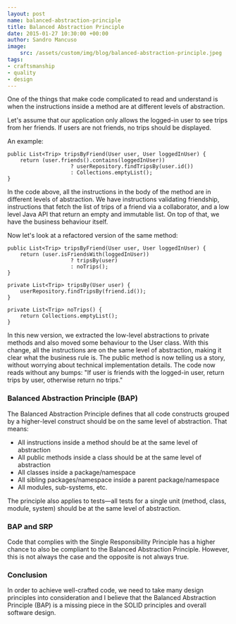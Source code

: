 ```yaml
---
layout: post
name: balanced-abstraction-principle
title: Balanced Abstraction Principle
date: 2015-01-27 10:30:00 +00:00
author: Sandro Mancuso
image:
    src: /assets/custom/img/blog/balanced-abstraction-principle.jpeg
tags:
- craftsmanship
- quality
- design
---
```


One of the things that make code complicated to read and understand is when the instructions inside a method are at different levels of abstraction. 

Let's assume that our application only allows the logged-in user to see trips from her friends. If users are not friends, no trips should be displayed. 

An example:

	public List<Trip> tripsByFriend(User user, User loggedInUser) {
    	return (user.friends().contains(loggedInUser))    
    					? userRepository.findTripsBy(user.id())
						: Collections.emptyList();
	}

In the code above, all the instructions in the body of the method are in different levels of abstraction. We have instructions validating friendship, instructions that fetch the list of trips of a friend via a collaborator, and a low level Java API that return an empty and immutable list. On top of that, we have the business behaviour itself. 

Now let's look at a refactored version of the same method:

	public List<Trip> tripsByFriend(User user, User loggedInUser) {
		return (user.isFriendsWith(loggedInUser)) 
						? tripsBy(user)
						: noTrips();
	}

	private List<Trip> tripsBy(User user) {
		userRepository.findTripsBy(friend.id());
	}

	private List<Trip> noTrips() {
		return Collections.emptyList();
	}	

In this new version, we extracted the low-level abstractions to private methods and also moved some behaviour to the User class. With this change, all the instructions are on the same level of abstraction, making it clear what the business rule is. The public method is now telling us a story, without worrying about technical implementation details. The code now reads without any bumps: "If user is friends with the logged-in user, return trips by user, otherwise return no trips."

### Balanced Abstraction Principle (BAP)

The Balanced Abstraction Principle defines that all code constructs grouped by a higher-level construct should be on the same level of abstraction. That means:

* All instructions inside a method should be at the same level of abstraction 
* All public methods inside a class should be at the same level of abstraction
* All classes inside a package/namespace
* All sibling packages/namespace inside a parent package/namespace
* All modules, sub-systems, etc.

The principle also applies to tests—all tests for a single unit (method, class, module, system) should be at the same level of abstraction. 

### BAP and SRP

Code that complies with the Single Responsibility Principle has a higher chance to also be compliant to the Balanced Abstraction Principle. However, this is not always the case and the opposite is not always true. 

### Conclusion

In order to achieve well-crafted code, we need to take many design principles into consideration and I believe that the Balanced Abstraction Principle (BAP) is a missing piece in the SOLID principles and overall software design. 

